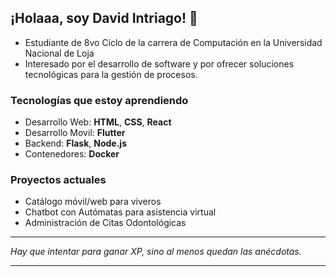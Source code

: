## ¡Holaaa, soy David Intriago! 👋

- Estudiante de 8vo Ciclo de la carrera de Computación en la Universidad Nacional de Loja  
- Interesado por el desarrollo de software y por ofrecer soluciones tecnológicas para la gestión de procesos.

###  Tecnologías que estoy aprendiendo
- Desarrollo Web: **HTML**, **CSS**, **React**
- Desarrollo Movil: **Flutter**
- Backend: **Flask**, **Node.js**
- Contenedores: **Docker**

###  Proyectos actuales
- Catálogo móvil/web para viveros
- Chatbot con Autómatas para asistencia virtual
- Administración de Citas Odontológicas

---

 _Hay que intentar para ganar XP, sino al menos quedan las anécdotas._ 


---
